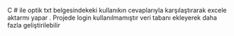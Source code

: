 C # ile optik txt belgesindekeki kullanıkın cevaplarıyla karşılaştırarak excele aktarmı yapar . Projede login kullanılmamıştır veri tabanı ekleyerek daha fazla geliştirilebilir
